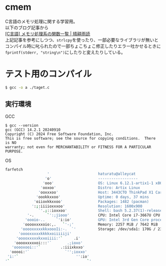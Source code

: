 # cmem
C言語のメモリ処理に関する学習用。  
以下のブログ記事から  
[[C言語] メモリ処理系の関数一覧 | 晴耕雨読](https://tex2e.github.io/blog/c/buffer-manipulation)  
上記記事を参考にしつつ、`strlcpy`を使ったり、一部必要なライブラリが無いとコンパイル時に叱られたので一部ちょこちょこ修正したりエラー吐かせるときに`fprintf(stderr, "string\n")`にしたりと変えたりしている。  

# テスト用のコンパイル
```bash
$ gcc -o a ./taget.c
```

## 実行環境
GCC  
```
$ gcc --version
gcc (GCC) 14.2.1 20240910
Copyright (C) 2024 Free Software Foundation, Inc.
This is free software; see the source for copying conditions.  There is NO
warranty; not even for MERCHANTABILITY or FITNESS FOR A PARTICULAR PURPOSE.
```

OS
```bash
farfetch
                   '                      haturatu@alleycat
                  'o'                     ------------------
                 'ooo'                    OS: Linux 6.12.1-artix1-1 x86_64
                'ooxoo'                   Distro: Artix Linux
               'ooxxxoo'                  Host: 3443CTO ThinkPad X1 Carbon
              'oookkxxoo'                 Uptime: 0 days, 37 mins
             'oiioxkkxxoo'                Packages: 1482 (pacman)
            ':;:iiiioxxxoo'               Resolution: 1600x900
               `'.;::ioxxoo'              Shell: bash 5.2.37(1)-release
          '-.      `':;jiooo'             CPU: Intel Core i7-3667U CPU @ 2.99GHz (4 core)
         'oooio-..     `'i:io'            GPU: Intel 3rd Gen Core processor Graphics Controller
        'ooooxxxxoio:,.   `'-;'           Memory: 2257 MiB / 7642 MiB
       'ooooxxxxxkkxoooIi:-.  `'          Storage: /dev/sda1: 170G / 234G
      'ooooxxxxxkkkkxoiiiiiji'
     'ooooxxxxxkxxoiiii:'`     .i'
    'ooooxxxxxoi:::'`       .;ioxo'
   'ooooxooi::'`         .:iiixkxxo'
  'ooooi:'`                `'';ioxxo'
 'i:'`                          '':io'
'`                                   `'
```
